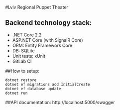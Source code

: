 #Lviv Regional Puppet Theater

## Backend technology stack:
- .NET Core 2.2
- ASP.NET Core (with SignalR Core)
- ORM: Entity Framework Core
- DB: SQLite
- Unit tests: xUnit
- GitLab CI

##How to setup:  
```
dotnet restore
dotnet ef migrations add InitialCreate
dotnet ef database update
dotnet run
```
##API documentation:
http://localhost:5000/swagger

